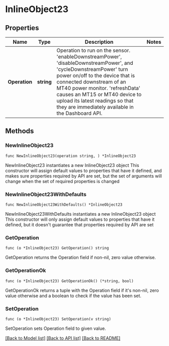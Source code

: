 # InlineObject23

## Properties

Name | Type | Description | Notes
------------ | ------------- | ------------- | -------------
**Operation** | **string** | Operation to run on the sensor. &#39;enableDownstreamPower&#39;, &#39;disableDownstreamPower&#39;, and &#39;cycleDownstreamPower&#39; turn power on/off to the device that is connected downstream of an MT40 power monitor. &#39;refreshData&#39; causes an MT15 or MT40 device to upload its latest readings so that they are immediately available in the Dashboard API. | 

## Methods

### NewInlineObject23

`func NewInlineObject23(operation string, ) *InlineObject23`

NewInlineObject23 instantiates a new InlineObject23 object
This constructor will assign default values to properties that have it defined,
and makes sure properties required by API are set, but the set of arguments
will change when the set of required properties is changed

### NewInlineObject23WithDefaults

`func NewInlineObject23WithDefaults() *InlineObject23`

NewInlineObject23WithDefaults instantiates a new InlineObject23 object
This constructor will only assign default values to properties that have it defined,
but it doesn't guarantee that properties required by API are set

### GetOperation

`func (o *InlineObject23) GetOperation() string`

GetOperation returns the Operation field if non-nil, zero value otherwise.

### GetOperationOk

`func (o *InlineObject23) GetOperationOk() (*string, bool)`

GetOperationOk returns a tuple with the Operation field if it's non-nil, zero value otherwise
and a boolean to check if the value has been set.

### SetOperation

`func (o *InlineObject23) SetOperation(v string)`

SetOperation sets Operation field to given value.



[[Back to Model list]](../README.md#documentation-for-models) [[Back to API list]](../README.md#documentation-for-api-endpoints) [[Back to README]](../README.md)


